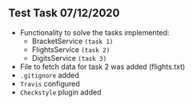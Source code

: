 ## **Test Task 07/12/2020**

* Functionality to solve the tasks implemented:
  * BracketService `(task 1)`
  * FlightsService `(task 2)`
  * DigitsService `(task 3)`
* File to fetch data for task 2 was added (flights.txt)
* `.gitignore` added
* `Travis` configured
* `Checkstyle` plugin added
